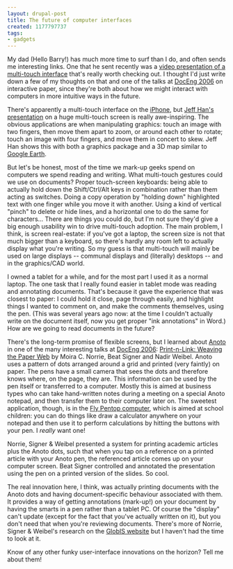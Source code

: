 ```yaml
---
layout: drupal-post
title: The future of computer interfaces
created: 1177797737
tags:
- gadgets
---
```

My dad (Hello Barry!) has much more time to surf than I do, and often sends me interesting links. One that he sent recently was a [video presentation of a multi-touch interface][1] that's really worth checking out. I thought I'd just write down a few of my thoughts on that and one of the talks at [DocEng 2006][2] on interactive paper, since they're both about how we might interact with computers in more intuitive ways in the future.

[1]: http://www.ted.com/index.php/talks/view/id/65 "Jeff Han: Unveiling the genius of multi-touch interface design"
[2]: http://www.cwi.nl/events/2006/DocEng2006/ "ACM Symposium on Document Engineering 2006"

<!--break-->

There's apparently a multi-touch interface on the [iPhone][3], but [Jeff Han's presentation][1] on a huge multi-touch screen is really awe-inspiring. The obvious applications are when manipulating graphics: touch an image with two fingers, then move them apart to zoom, or around each other to rotate; touch an image with four fingers, and move them in concert to skew. Jeff Han shows this with both a graphics package and a 3D map similar to [Google Earth][4].

But let's be honest, most of the time we mark-up geeks spend on computers we spend reading and writing. What multi-touch gestures could we use on documents? Proper touch-screen keyboards: being able to actually hold down the Shift/Ctrl/Alt keys in combination rather than them acting as switches. Doing a copy operation by "holding down" highlighted text with one finger while you move it with another. Using a kind of vertical "pinch" to delete or hide lines, and a horizontal one to do the same for characters... There are things you could do, but I'm not sure they'd give a big enough usability win to drive multi-touch adoption. The main problem, I think, is screen real-estate: if you've got a laptop, the screen size is not that much bigger than a keyboard, so there's hardly any room left to actually display what you're writing. So my guess is that multi-touch will mainly be used on large displays -- communal displays and (literally) desktops -- and in the graphics/CAD world.

I owned a tablet for a while, and for the most part I used it as a normal laptop. The one task that I really found easier in tablet mode was reading and annotating documents. That's because it gave the experience that was closest to paper: I could hold it close, page through easily, and highlight things I wanted to comment on, and make the comments themselves, using the pen. (This was several years ago now: at the time I couldn't actually write on the document itself, now you get proper "ink annotations" in Word.) How are we going to read documents in the future?

There's the long-term promise of flexible screens, but I learned about [Anoto][5] in one of the many interesting talks at [DocEng 2006][2]: [Print-n-Link: Weaving the Paper Web][6] by Moira C. Norrie, Beat Signer and Nadir Weibel. Anoto uses a pattern of dots arranged around a grid and printed (very faintly) on paper. The pens have a small camera that sees the dots and therefore knows where, on the page, they are. This information can be used by the pen itself or transferred to a computer. Mostly this is aimed at business types who can take hand-written notes during a meeting on a special Anoto notepad, and then transfer them to their computer later on. The sweetest application, though, is in the [Fly Pentop computer][7], which is aimed at school children: you can do things like draw a calculator anywhere on your notepad and then use it to perform calculations by hitting the buttons with your pen. I *really* want one!

Norrie, Signer & Weibel presented a system for printing academic articles plus the Anoto dots, such that when you tap on a reference on a printed article with your Anoto pen, the referenced article comes up on your computer screen. Beat Signer controlled and annotated the presentation using the pen on a printed version of the slides. So cool.

The real innovation here, I think, was actually printing documents with the Anoto dots and having document-specific behaviour associated with them. It provides a way of getting annotations (mark-up!) on your document by having the smarts in a pen rather than a tablet PC. Of course the "display" can't update (except for the fact that you've actually written on it), but you don't need that when you're reviewing documents. There's more of Norrie, Signer & Weibel's research on the [GlobIS website][8] but I haven't had the time to look at it.

Know of any other funky user-interface innovations on the horizon? Tell me about them!

[3]: http://www.everyipod.com/iphone-faq/iphone-how-multi-touch-interface-works-when-developed.html "iPhone Q&A"
[4]: http://earth.google.com/ "Google Earth"
[5]: http://www.anoto.com/ "Anoto"
[6]: http://www.globis.ethz.ch/script/publication/download?docid=435 "Print-n-Link: Weaving the  Paper Web"
[7]: http://www.flypentop.com/ "Fly Pentop computer"
[8]: http://www.globis.ethz.ch/research/paper/ "Interactive Paper"

